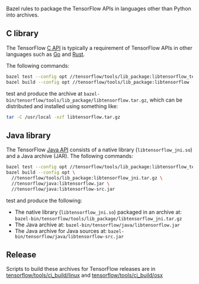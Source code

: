 Bazel rules to package the TensorFlow APIs in languages other than Python into
archives.

## C library

The TensorFlow [C
API](https://www.tensorflow.org/code/tensorflow/c/c_api.h)
is typically a requirement of TensorFlow APIs in other languages such as
[Go](https://www.tensorflow.org/code/tensorflow/go)
and [Rust](https://github.com/tensorflow/rust).

The following commands:

```sh
bazel test --config opt //tensorflow/tools/lib_package:libtensorflow_test
bazel build --config opt //tensorflow/tools/lib_package:libtensorflow
```

test and produce the archive at
`bazel-bin/tensorflow/tools/lib_package/libtensorflow.tar.gz`, which can be
distributed and installed using something like:

```sh
tar -C /usr/local -xzf libtensorflow.tar.gz
```

## Java library

The TensorFlow [Java
API](https://www.tensorflow.org/code/tensorflow/java/README.md)
consists of a native library (`libtensorflow_jni.so`) and a Java archive (JAR).
The following commands:

```sh
bazel test --config opt //tensorflow/tools/lib_package:libtensorflow_test
bazel build --config opt \
  //tensorflow/tools/lib_package:libtensorflow_jni.tar.gz \
  //tensorflow/java:libtensorflow.jar \
  //tensorflow/java:libtensorflow-src.jar
```

test and produce the following:

-   The native library (`libtensorflow_jni.so`) packaged in an archive at:
    `bazel-bin/tensorflow/tools/lib_package/libtensorflow_jni.tar.gz`
-   The Java archive at:
    `bazel-bin/tensorflow/java/libtensorflow.jar`
-   The Java archive for Java sources at:
    `bazel-bin/tensorflow/java/libtensorflow-src.jar`

## Release

Scripts to build these archives for TensorFlow releases are in
[tensorflow/tools/ci_build/linux](https://www.tensorflow.org/code/tensorflow/tools/ci_build/linux)
and
[tensorflow/tools/ci_build/osx](https://www.tensorflow.org/code/tensorflow/tools/ci_build/osx)

